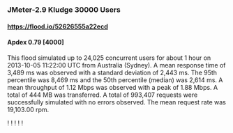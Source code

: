 
### JMeter-2.9 Kludge 30000 Users
#### https://flood.io/52626555a22ecd
#### Apdex 0.79 [4000]
This flood simulated up to 24,025 concurrent users for about 1 hour on  2013-10-05 11:22:00 UTC from Australia (Sydney). A mean response time of 3,489 ms was observed with a standard deviation of 2,443 ms. The 95th percentile was 8,469 ms and the 50th percentile (median) was 2,614 ms. A mean throughput of 1.12 Mbps was observed with a peak of 1.88 Mbps. A total of 444 MB was transferred. A total of 993,407 requests were successfully simulated with no errors observed. The mean request rate was 19,103.00 rpm. 

\![](./gc/52626555a22ecd/tenured_size.jpg)
\![](./gc/52626555a22ecd/collection_pause_time.jpg)
\![](./gc/52626555a22ecd/cpu_real.jpg)
\![](./gc/52626555a22ecd/promoted_size.jpg)
\![](./gc/52626555a22ecd/young_size.jpg)

